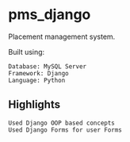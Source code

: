 # pms_django
Placement management system.

Built using:
```
Database: MySQL Server
Framework: Django
Language: Python
```

## Highlights

```
Used Django OOP based concepts
Used Django Forms for user Forms

```
